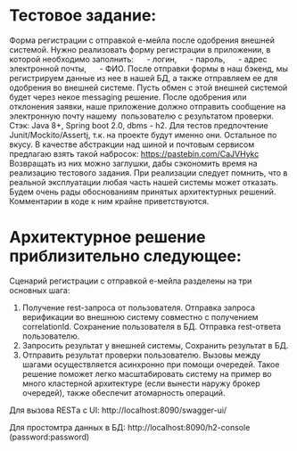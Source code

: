 # Тестовое задание:

Форма регистрации с отправкой е-мейла после одобрения внешней системой.
Нужно реализовать форму регистрации в приложении, в которой необходимо заполнить:
     - логин,
     - пароль,
     - адрес электронной почты,
     - ФИО.
После отправки формы в наш бэкенд, мы регистрируем данные из нее в нашей БД, а также
отправляем
ее для одобрения во внешней системе.
Пусть обмен с этой внешней системой будет через некое messaging решение. После одобрения
или
отклонения заявки, наше приложение должно отправить сообщение на электронную почту
нашему
 пользователю с результатом проверки.
   
Стэк: Java 8+, Spring boot 2.0, dbms - h2. Для тестов предпочтение Junit/Mockito/Assertj, т.к. на
проекте будут именно они. Остальное по вкусу.
В качестве абстракции над шиной и почтовым сервисом предлагаю взять такой набросок:
https://pastebin.com/CaJVHykc
Возвращать из них можно заглушки, дабы сэкономить время на реализацию тестового задания.
При реализации следует помнить, что в реальной эксплуатации любая часть нашей системы
может отказать.
Будем очень рады обоснованиям принятых архитектурных решений. Комментарии в коде к ним
крайне приветствуются.


# Архитектурное решение приблизительно следующее:
Сценарий регистрации с отправкой е-мейла разделены на три основных шага:
1. Получение rest-запроса от пользователя. Отправка запроса верификации во внешнюю систему совместно с получением correlationId. Сохранение пользователя в БД. Отправка rest-ответа пользователю.
2. Запросить результат у внешней системы, Сохранить результат в БД.
3. Отправить результат проверки пользователю.
   Вызовы между шагами осуществляется асинхронно при помощи очередей. Такое решение поможет легко масштабировать систему на пример во много кластерной архитектуре (если вынести наружу брокер очередей), также обеспечит атомарность операций.

Для вызова RESTа с UI: http://localhost:8090/swagger-ui/

Для простомтра данных в БД: http://localhost:8090/h2-console (password:password)